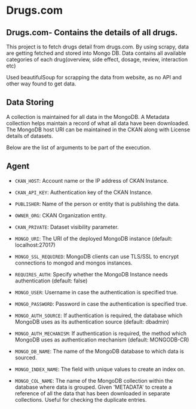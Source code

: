 # Drugs.com

## Drugs.com- Contains the details of all drugs.

This project is to fetch drugs detail from drugs.com. By using scrapy, data are getting fetched and stored into Mongo DB. Data contains all available categories of each drug(overview, side effect, dosage, review, interaction etc)

Used beautifulSoup for scrapping the data from website, as no API and other way found to get data.

## Data Storing

A collection is maintained for all data in the MongoDB. A Metadata collection helps maintain a record of what all data have been downloaded. The MongoDB host URI can be maintained in the CKAN along with License details of datasets.

Below are the list of arguments to be part of the execution.

## Agent

* `CKAN_HOST`: Account name or the IP address of CKAN Instance.

* `CKAN_API_KEY`: Authentication key of the CKAN Instance.

* `PUBLISHER`: Name of the person or entity that is publishing the data.

* `OWNER_ORG`: CKAN Organization entity.

* `CKAN_PRIVATE`: Dataset visibility parameter.

* `MONGO_URI`: The URI of the deployed MongoDB instance (default: localhost:27017)

* `MONGO_SSL_REQUIRED`: MongoDB clients can use TLS/SSL to encrypt connections to mongod and mongos instances.

* `REQUIRES_AUTH`: Specify whether the MongoDB Instance needs authentication (default: false)

* `MONGO_USER`: Username in case the authentication is specified true.

* `MONGO_PASSWORD`: Password in case the authentication is specified true.

* `MONGO_AUTH_SOURCE`: If authentication is required, the database which MongoDB uses as its authentication source (default: dbadmin)

* `MONGO_AUTH_MECHANISM`: If authentication is required, the method which MongoDB uses as authentication mechanism (default: MONGODB-CR)

* `MONGO_DB_NAME`: The name of the MongoDB database to which data is sourced.

* `MONGO_INDEX_NAME`: The field with unique values to create an index on.

* `MONGO_COL_NAME`: The name of the MongoDB collection within the database where data is grouped. Given 'METADATA' to create a reference of all the data that has been downloaded in separate collections. Useful for checking the duplicate entries.
